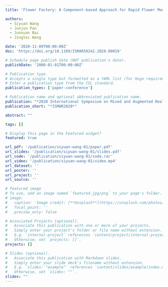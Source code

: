 ```yaml
---
title: 'Flower Factory: A Component-based Approach for Rapid Flower Modeling'

authors:
  - Siyuan Wang
  - Junjun Pan
  - Junxuan Bai
  - Jinglei Wang

date: '2020-11-09T00:00:00Z'
doi: 'https://doi.org/10.1109/ISMAR50242.2020.00019'

# Schedule page publish date (NOT publication's date).
publishDate: '2000-01-01T00:00:00Z'

# Publication type.
# Accepts a single type but formatted as a YAML list (for Hugo requirements).
# Enter a publication type from the CSL standard.
publication_types: ['paper-conference']

# Publication name and optional abbreviated publication name.
publication: "*2020 International Symposium on Mixed and Augmented Reality*"
publication_short: "*ISMAR2020*"

abstract: ""

tags: []

# Display this page in the Featured widget?
featured: true

url_pdf: '/publication/siyuan-wang-01/paper.pdf'
url_slides: '/publication/siyuan-wang-01/slides.pdf'
url_code: '/publication/siyuan-wang-01/code.rar'
url_video: '/publication/siyuan-wang-01/video.mp4'
url_dataset: ''
url_poster: ''
url_project: ''
url_source: ''

# Featured image
# To use, add an image named `featured.jpg/png` to your page's folder.
# image:
#   caption: 'Image credit: [**Unsplash**](https://unsplash.com/photos/pLCdAaMFLTE)'
#   focal_point: ''
#   preview_only: false

# Associated Projects (optional).
#   Associate this publication with one or more of your projects.
#   Simply enter your project's folder or file name without extension.
#   E.g. `internal-project` references `content/project/internal-project/index.md`.
#   Otherwise, set `projects: []`.
projects: []

# Slides (optional).
#   Associate this publication with Markdown slides.
#   Simply enter your slide deck's filename without extension.
#   E.g. `slides: "example"` references `content/slides/example/index.md`.
#   Otherwise, set `slides: ""`.
slides: ""
---
```

